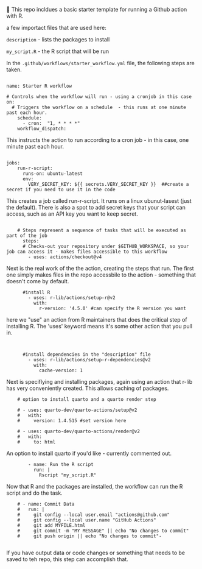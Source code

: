 🤖 This repo incldues a basic starter template for running a Github action with R. 

a few importact files that are used here: 


`description`  - lists the packages to install

`my_script.R` - the R script that will be run


In the `.github/workflows/starter_workflow.yml` file, the following steps are taken. 


```

name: Starter R workflow

# Controls when the workflow will run - using a cronjob in this case
on:
  # Triggers the workflow on a schedule  - this runs at one minute past each hour.
    schedule:
      - cron:  "1, * * * *"
    workflow_dispatch:

```

This instructs the action to run according to a cron job  - in this case, one minute past each hour.

```

jobs:
    run-r-script:
      runs-on: ubuntu-latest
      env:
        VERY_SECRET_KEY: ${{ secrets.VERY_SECRET_KEY }}  ##create a secret if you need to use it in the code
```

This creates a job called run-r-script. It runs on a linux ubunut-lasest (just the default). There is also a spot to add secret keys  that your script can access, such as an API key you want to keep secret. 




```

    # Steps represent a sequence of tasks that will be executed as part of the job
      steps:
      # Checks-out your repository under $GITHUB_WORKSPACE, so your job can access it - makes files accessible to this workflow
        - uses: actions/checkout@v4

```
Next is the real work of the the action, creating the steps that run. The first one simply makes files in the repo accessbile to the action - something that doesn't come by default. 



```
      #install R
        - uses: r-lib/actions/setup-r@v2
          with:
            r-version: '4.5.0' #can specify the R version you want

```

here we "use" an action from R maintainers that does the critical step of installing R. The 'uses' keyword means it's some other action that you pull in. 



```

        
      #install dependencies in the "description" file 
        - uses: r-lib/actions/setup-r-dependencies@v2
          with:
            cache-version: 1
```

Next is speciflying and installing packages, again using an action that r-lib has very conveniently created. This allows caching of packages. 


```
    # option to install quarto and a quarto render step   
   
    # - uses: quarto-dev/quarto-actions/setup@v2
    #   with:
    #     version: 1.4.515 #set version here

    # - uses: quarto-dev/quarto-actions/render@v2
    #   with:
    #     to: html

```

An option to install quarto if you'd like - currently commented out.

```
        - name: Run the R script
          run: |
            Rscript "my_script.R"

```
Now that R and the packages are installed, the workflow can run the R script and do the task. 





```
    # - name: Commit Data
    #   run: |
    #     git config --local user.email "actions@github.com"
    #     git config --local user.name "GitHub Actions"
    #     git add MYFILE.html
    #     git commit -m "MY MESSAGE" || echo "No changes to commit"
    #     git push origin || echo "No changes to commit"-


```

If you have output data or code changes or something that needs to be saved to teh repo, this step can accomplish that. 











    


      












  

